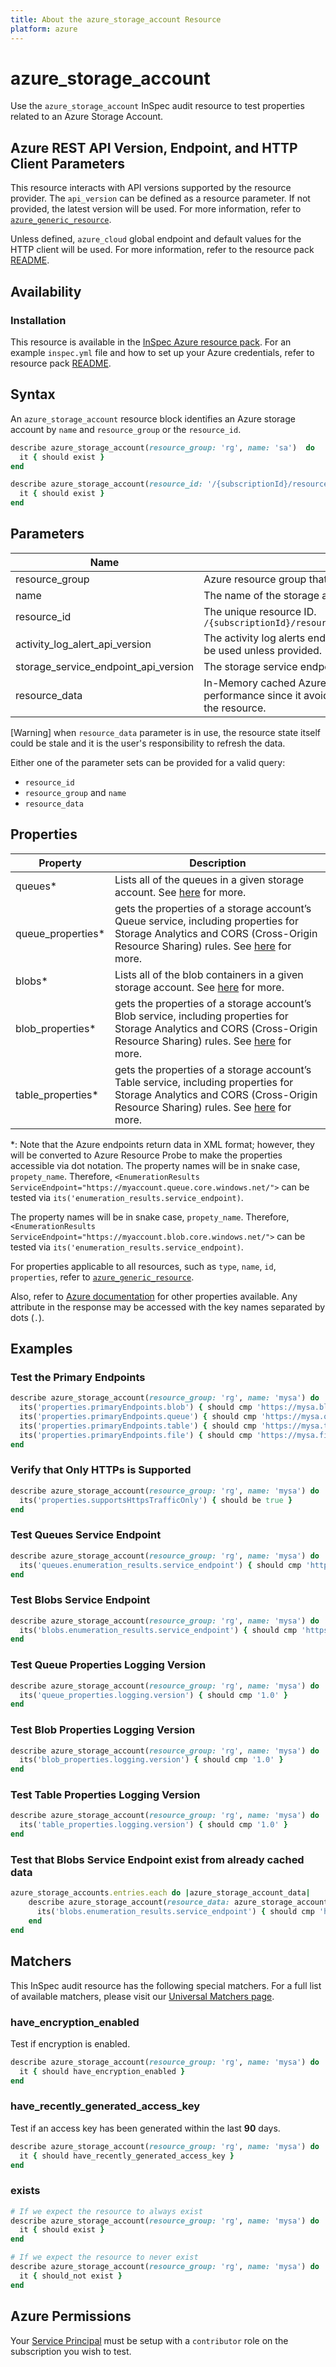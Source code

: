 ```yaml
---
title: About the azure_storage_account Resource
platform: azure
---
```


# azure_storage_account

Use the `azure_storage_account` InSpec audit resource to test properties related to an Azure Storage Account.

## Azure REST API Version, Endpoint, and HTTP Client Parameters

This resource interacts with API versions supported by the resource provider.
The `api_version` can be defined as a resource parameter.
If not provided, the latest version will be used.
For more information, refer to [`azure_generic_resource`](azure_generic_resource.md).

Unless defined, `azure_cloud` global endpoint and default values for the HTTP client will be used.
For more information, refer to the resource pack [README](../../README.md).

## Availability

### Installation

This resource is available in the [InSpec Azure resource pack](https://github.com/inspec/inspec-azure). 
For an example `inspec.yml` file and how to set up your Azure credentials, refer to resource pack [README](../../README.md#Service-Principal).

## Syntax

An `azure_storage_account` resource block identifies an Azure storage account by `name` and `resource_group` or the `resource_id`.
```ruby
describe azure_storage_account(resource_group: 'rg', name: 'sa')  do
  it { should exist }
end
```
```ruby
describe azure_storage_account(resource_id: '/{subscriptionId}/resourceGroups/{resourceGroupName}/providers/Microsoft.Storage/storageAccounts/{accountName}') do
  it { should exist }
end
```
## Parameters

| Name                           | Description                                                                          |
|--------------------------------|--------------------------------------------------------------------------------------|
| resource_group                 | Azure resource group that the targeted resource resides in. `MyResourceGroup`        |
| name                           | The name of the storage account within the specified resource group. `accountName`   |
| resource_id                    | The unique resource ID. `/{subscriptionId}/resourceGroups/{resourceGroupName}/providers/Microsoft.Storage/storageAccounts/{accountName}` |
| activity_log_alert_api_version | The activity log alerts endpoint api version used in `have_recently_generated_access_key` matcher. The latest version will be used unless provided. |
| storage_service_endpoint_api_version | The storage service endpoint api version. `2019-12-12` wil be used unless provided. |
| resource_data                  | In-Memory cached Azure Storage Account Data. This is an optional parameter and can be provided to increase performance since it avoids multiple network calls to the same resource. When provided it binds the values directly to the resource. | 
[Warning] when `resource_data` parameter is in use, the resource state itself could be stale and it is the user's responsibility to refresh the data.

Either one of the parameter sets can be provided for a valid query:
- `resource_id`
- `resource_group` and `name`
- `resource_data`

## Properties

| Property                                     | Description |
|----------------------------------------------|-------------|
| queues<superscript>*</superscript>           | Lists all of the queues in a given storage account. See [here](https://docs.microsoft.com/en-us/rest/api/storageservices/list-queues1) for more. |
| queue_properties<superscript>*</superscript> | gets the properties of a storage account’s Queue service, including properties for Storage Analytics and CORS (Cross-Origin Resource Sharing) rules. See [here](https://docs.microsoft.com/en-us/rest/api/storageservices/get-queue-service-properties) for more. |
| blobs<superscript>*</superscript>           | Lists all of the blob containers in a given storage account. See [here](https://docs.microsoft.com/en-us/rest/api/storageservices/list-containers2) for more.  |
| blob_properties<superscript>*</superscript> | gets the properties of a storage account’s Blob service, including properties for Storage Analytics and CORS (Cross-Origin Resource Sharing) rules. See [here](https://docs.microsoft.com/en-us/rest/api/storageservices/get-blob-service-properties) for more. |
| table_properties<superscript>*</superscript> | gets the properties of a storage account’s Table service, including properties for Storage Analytics and CORS (Cross-Origin Resource Sharing) rules. See [here](https://docs.microsoft.com/en-us/rest/api/storageservices/get-table-service-properties) for more. |

<superscript>*</superscript>: Note that the Azure endpoints return data in XML format; however, they will be converted to Azure Resource Probe to make the properties accessible via dot notation.
The property names will be in snake case, `propety_name`. Therefore, `<EnumerationResults ServiceEndpoint="https://myaccount.queue.core.windows.net/">` can be tested via `its('enumeration_results.service_endpoint)`.

The property names will be in snake case, `propety_name`. Therefore, `<EnumerationResults ServiceEndpoint="https://myaccount.blob.core.windows.net/">` can be tested via `its('enumeration_results.service_endpoint)`.

For properties applicable to all resources, such as `type`, `name`, `id`, `properties`, refer to [`azure_generic_resource`](azure_generic_resource.md#properties).

Also, refer to [Azure documentation](https://docs.microsoft.com/en-us/rest/api/storagerp/storageaccounts/getproperties#storageaccount) for other properties available. 
Any attribute in the response may be accessed with the key names separated by dots (`.`).

## Examples

### Test the Primary Endpoints
```ruby
describe azure_storage_account(resource_group: 'rg', name: 'mysa') do
  its('properties.primaryEndpoints.blob') { should cmp 'https://mysa.blob.core.windows.net/' }
  its('properties.primaryEndpoints.queue') { should cmp 'https://mysa.queue.core.windows.net/' }
  its('properties.primaryEndpoints.table') { should cmp 'https://mysa.table.core.windows.net/' }
  its('properties.primaryEndpoints.file') { should cmp 'https://mysa.file.core.windows.net/' }
end
```
### Verify that Only HTTPs is Supported
```ruby
describe azure_storage_account(resource_group: 'rg', name: 'mysa') do
  its('properties.supportsHttpsTrafficOnly') { should be true }
end
```
### Test Queues Service Endpoint
```ruby
describe azure_storage_account(resource_group: 'rg', name: 'mysa') do
  its('queues.enumeration_results.service_endpoint') { should cmp 'https://mysa.queue.core.windows.net/' }
end
```
### Test Blobs Service Endpoint
```ruby
describe azure_storage_account(resource_group: 'rg', name: 'mysa') do
  its('blobs.enumeration_results.service_endpoint') { should cmp 'https://mysa.blob.core.windows.net/' }
end
```
### Test Queue Properties Logging Version
```ruby
describe azure_storage_account(resource_group: 'rg', name: 'mysa') do
  its('queue_properties.logging.version') { should cmp '1.0' }
end
```
### Test Blob Properties Logging Version
```ruby
describe azure_storage_account(resource_group: 'rg', name: 'mysa') do
  its('blob_properties.logging.version') { should cmp '1.0' }
end
```
### Test Table Properties Logging Version
```ruby
describe azure_storage_account(resource_group: 'rg', name: 'mysa') do
  its('table_properties.logging.version') { should cmp '1.0' }
end
```

### Test that Blobs Service Endpoint exist from already cached data
```ruby
azure_storage_accounts.entries.each do |azure_storage_account_data|
    describe azure_storage_account(resource_data: azure_storage_account_data) do
      its('blobs.enumeration_results.service_endpoint') { should cmp 'https://mysa.blob.core.windows.net/' }
    end
end
```

## Matchers

This InSpec audit resource has the following special matchers. For a full list of available matchers, please visit our [Universal Matchers page](https://docs.chef.io/inspec/matchers/).

### have_encryption_enabled

Test if encryption is enabled.
```ruby
describe azure_storage_account(resource_group: 'rg', name: 'mysa') do
  it { should have_encryption_enabled }
end
```
### have_recently_generated_access_key

Test if an access key has been generated within the last **90** days.
```ruby
describe azure_storage_account(resource_group: 'rg', name: 'mysa') do
  it { should have_recently_generated_access_key }
end
```
### exists
```ruby
# If we expect the resource to always exist
describe azure_storage_account(resource_group: 'rg', name: 'mysa') do
  it { should exist }
end

# If we expect the resource to never exist
describe azure_storage_account(resource_group: 'rg', name: 'mysa') do
  it { should_not exist }
end
```
## Azure Permissions

Your [Service Principal](https://docs.microsoft.com/en-us/azure/azure-resource-manager/resource-group-create-service-principal-portal) must be setup with a `contributor` role on the subscription you wish to test.
